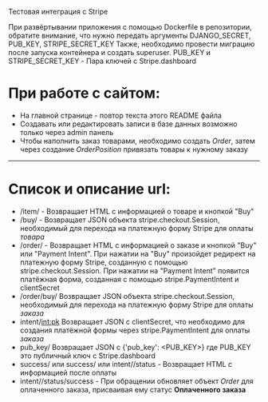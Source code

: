 Тестовая интеграция с Stripe

При развёртывании приложения с помощью Dockerfile в репозитории, обратите внимание, что нужно передать аргументы DJANGO_SECRET, PUB_KEY, STRIPE_SECRET_KEY
Также, необходимо провести миграцию после запуска контейнера и создать superuser.
PUB_KEY и STRIPE_SECRET_KEY - Пара ключей с Stripe.dashboard

При работе с сайтом:
=====================
* На главной странице - повтор текста этого README файла
* Создавать или редактировать записи в базе данных возможно только через admin панель
* Чтобы наполнить заказ товарами, необходимо создать _Order_, затем через создание _OrderPosition_ привязать товары к нужному заказу
----------------------------------
Список и описание url:
=====================
* /item/<int> - Возвращает HTML с информацией о товаре и кнопкой "Buy"
* /buy/<int> - Возвращает JSON объекта stripe.checkout.Session, необходимый для перехода на платежную форму Stripe для оплаты _товара_
* /order/<int> - Возвращает HTML с информацией о заказе и кнопкой "Buy" или "Payment Intent". При нажатии на "Buy" произойдет редирект на платежную форму Stripe, созданную с помощью stripe.checkout.Session. При нажатии на "Payment Intent" появится платёжная форма, созданная с помощью stripe.PaymentIntent и clientSecret
* /order/buy/<int> Возвращает JSON объекта stripe.checkout.Session, необходимый для перехода на платежную форму Stripe для оплаты _заказа_
* intent/<int:pk> Возвращает JSON с clientSecret, что необходимо для создания платёжной формы через stripe.PaymentIntent для оплаты _заказа_
* pub_key/ Возвращает JSON с {'pub_key': <PUB_KEY>} где PUB_KEY это публичный ключ с Stripe.dashboard
* success/ или success/<int> или intent/<int>/status - Возвращает HTML с информацией после оплаты
* intent/<int>/status/success - При обращении обновляет объект _Order_ для оплаченного заказа, присваивая ему статус **Оплаченного заказа**
